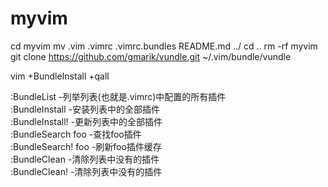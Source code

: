 # myvim

cd myvim
mv .vim .vimrc .vimrc.bundles README.md ../
cd ..
rm -rf myvim
git clone https://github.com/gmarik/vundle.git ~/.vim/bundle/vundle


vim +BundleInstall +qall

:BundleList             -列举列表(也就是.vimrc)中配置的所有插件  
:BundleInstall          -安装列表中的全部插件  
:BundleInstall!         -更新列表中的全部插件  
:BundleSearch foo       -查找foo插件  
:BundleSearch! foo      -刷新foo插件缓存  
:BundleClean            -清除列表中没有的插件  
:BundleClean!           -清除列表中没有的插件  
